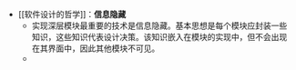 - [[软件设计的哲学]]：**信息隐藏**
	- 实现深层模块最重要的技术是信息隐藏。基本思想是每个模块应封装一些知识，这些知识代表设计决策。该知识嵌入在模块的实现中，但不会出现在其界面中，因此其他模块不可见。
	-